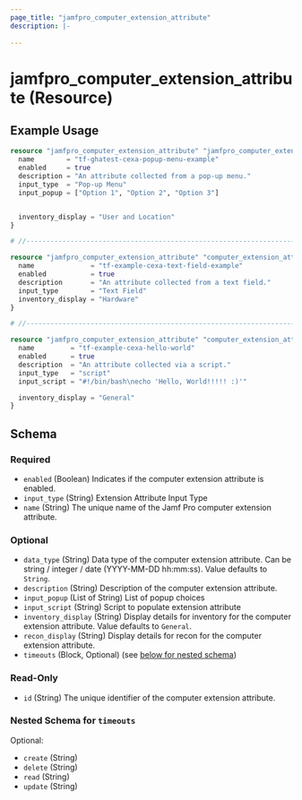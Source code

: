 ```yaml
---
page_title: "jamfpro_computer_extension_attribute"
description: |-
  
---
```


# jamfpro_computer_extension_attribute (Resource)


## Example Usage
```terraform
resource "jamfpro_computer_extension_attribute" "jamfpro_computer_extension_attribute_popup_menu_1" {
  name        = "tf-ghatest-cexa-popup-menu-example"
  enabled     = true
  description = "An attribute collected from a pop-up menu."
  input_type  = "Pop-up Menu"
  input_popup = ["Option 1", "Option 2", "Option 3"]


  inventory_display = "User and Location"
}

# //-------------------------------------------------------------------//

resource "jamfpro_computer_extension_attribute" "computer_extension_attribute_text_field_1" {
  name              = "tf-example-cexa-text-field-example"
  enabled           = true
  description       = "An attribute collected from a text field."
  input_type        = "Text Field"
  inventory_display = "Hardware"
}

# //-------------------------------------------------------------------//

resource "jamfpro_computer_extension_attribute" "computer_extension_attribute_script_1" {
  name         = "tf-example-cexa-hello-world"
  enabled      = true
  description  = "An attribute collected via a script."
  input_type   = "script"
  input_script = "#!/bin/bash\necho 'Hello, World!!!!! :)'"

  inventory_display = "General"
}
```

<!-- schema generated by tfplugindocs -->
## Schema

### Required

- `enabled` (Boolean) Indicates if the computer extension attribute is enabled.
- `input_type` (String) Extension Attribute Input Type
- `name` (String) The unique name of the Jamf Pro computer extension attribute.

### Optional

- `data_type` (String) Data type of the computer extension attribute. Can be string / integer / date (YYYY-MM-DD hh:mm:ss). Value defaults to `String`.
- `description` (String) Description of the computer extension attribute.
- `input_popup` (List of String) List of popup choices
- `input_script` (String) Script to populate extension attribute
- `inventory_display` (String) Display details for inventory for the computer extension attribute. Value defaults to `General`.
- `recon_display` (String) Display details for recon for the computer extension attribute.
- `timeouts` (Block, Optional) (see [below for nested schema](#nestedblock--timeouts))

### Read-Only

- `id` (String) The unique identifier of the computer extension attribute.

<a id="nestedblock--timeouts"></a>
### Nested Schema for `timeouts`

Optional:

- `create` (String)
- `delete` (String)
- `read` (String)
- `update` (String)